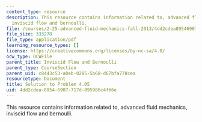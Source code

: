 ```yaml
---
content_type: resource
description: This resource contains information related to, advanced fluid mechanics,
  inviscid flow and bernoulli.
file: /courses/2-25-advanced-fluid-mechanics-fall-2013/4dd2cdea89546907717d095986c4f66e_MIT2_25F13_Shapi4.05_Solu.pdf
file_size: 333278
file_type: application/pdf
learning_resource_types: []
license: https://creativecommons.org/licenses/by-nc-sa/4.0/
ocw_type: OCWFile
parent_title: Inviscid Flow and Bernoulli
parent_type: CourseSection
parent_uid: c8443c53-a0eb-0285-5b68-d67bfa778cea
resourcetype: Document
title: Solution to Problem 4.05
uid: 4dd2cdea-8954-6907-717d-095986c4f66e
---
```

This resource contains information related to, advanced fluid mechanics, inviscid flow and bernoulli.